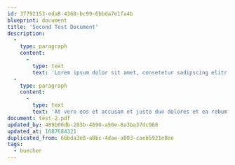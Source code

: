 ```yaml
---
id: 37792153-eda8-4368-bc99-6bbda7e1fa4b
blueprint: document
title: 'Second Test Document'
description:
  -
    type: paragraph
    content:
      -
        type: text
        text: 'Lorem ipsum dolor sit amet, consetetur sadipscing elitr, sed diam nonumy eirmod tempor invidunt ut labore et dolore magna aliquyam erat, sed diam voluptua.'
  -
    type: paragraph
    content:
      -
        type: text
        text: 'At vero eos et accusam et justo duo dolores et ea rebum.'
document: test-2.pdf
updated_by: 489b06db-283b-4690-a50e-8a3ba37dc968
updated_at: 1687684321
duplicated_from: 66bda3e8-a0bc-4dae-a003-caeb5921e8ee
tags:
  - buecher
---
```

